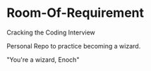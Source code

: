 # Room-Of-Requirement
Cracking the Coding Interview

Personal Repo to practice becoming a wizard.

"You're a wizard, Enoch"
